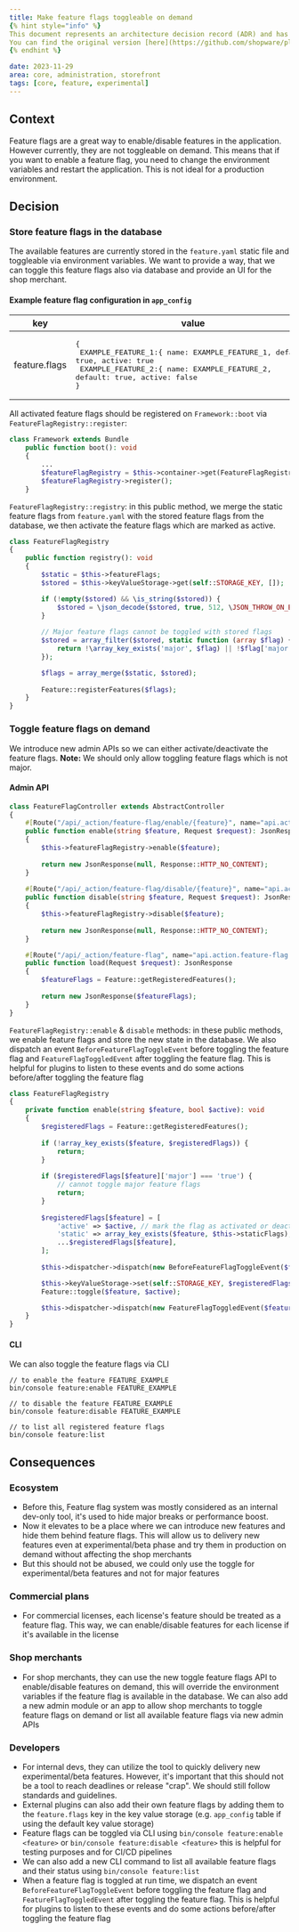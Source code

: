 ```yaml
---
title: Make feature flags toggleable on demand
{% hint style="info" %}
This document represents an architecture decision record (ADR) and has been mirrored from the ADR section in our Shopware 6 repository.
You can find the original version [here](https://github.com/shopware/platform/blob/trunk/adr/2023-11-29-toggle-feature-flag-on-demand.md)
{% endhint %}

date: 2023-11-29
area: core, administration, storefront
tags: [core, feature, experimental]
---
```


## Context

Feature flags are a great way to enable/disable features in the application. However currently, they are not toggleable on demand. This means that if you want to enable a feature flag, you need to change the environment variables and restart the application. This is not ideal for a production environment.

## Decision

### Store feature flags in the database

The available features are currently stored in the `feature.yaml` static file and toggleable via environment variables. We want to provide a way, that we can toggle this feature flags also via database and provide an UI for the shop merchant.

#### Example feature flag configuration in `app_config`

| key           | value                                                                                                                                                                                                          | 
|---------------|----------------------------------------------------------------------------------------------------------------------------------------------------------------------------------------------------------------|
| feature.flags | <pre>{ <br/>    EXAMPLE_FEATURE_1:{ name: EXAMPLE_FEATURE_1, default: true, active: true<br/>    EXAMPLE_FEATURE_2:{ name: EXAMPLE_FEATURE_2, default: true, active: false<br/>}</pre> |

All activated feature flags should be registered on `Framework::boot` via `FeatureFlagRegistry::register`:

```php
class Framework extends Bundle
    public function boot(): void
    {
        ...
        $featureFlagRegistry = $this->container->get(FeatureFlagRegistry::class);
        $featureFlagRegistry->register();
    }
```

`FeatureFlagRegistry::registry`: in this public method, we merge the static feature flags from `feature.yaml` with the stored feature flags from the database, we then activate the feature flags which are marked as active.

```php
class FeatureFlagRegistry
{
    public function registry(): void
    {
        $static = $this->featureFlags;
        $stored = $this->keyValueStorage->get(self::STORAGE_KEY, []);

        if (!empty($stored) && \is_string($stored)) {
            $stored = \json_decode($stored, true, 512, \JSON_THROW_ON_ERROR);
        }
        
        // Major feature flags cannot be toggled with stored flags
        $stored = array_filter($stored, static function (array $flag) {
            return !\array_key_exists('major', $flag) || !$flag['major'];
        });

        $flags = array_merge($static, $stored);
        
        Feature::registerFeatures($flags);
    }
}
```

### Toggle feature flags on demand

We introduce new admin APIs so we can either activate/deactivate the feature flags.
**Note:** We should only allow toggling feature flags which is not major.

#### Admin API

```php
class FeatureFlagController extends AbstractController
{
    #[Route("/api/_action/feature-flag/enable/{feature}", name="api.action.feature-flag.toggle", methods={"POST"})]
    public function enable(string $feature, Request $request): JsonResponse
    {        
        $this->featureFlagRegistry->enable($feature);
        
        return new JsonResponse(null, Response::HTTP_NO_CONTENT);
    }
    
    #[Route("/api/_action/feature-flag/disable/{feature}", name="api.action.feature-flag.toggle", methods={"POST"})]
    public function disable(string $feature, Request $request): JsonResponse
    {        
        $this->featureFlagRegistry->disable($feature);
        
        return new JsonResponse(null, Response::HTTP_NO_CONTENT);
    }

    #[Route("/api/_action/feature-flag", name="api.action.feature-flag.load", methods={"GET"})]
    public function load(Request $request): JsonResponse
    {
        $featureFlags = Feature::getRegisteredFeatures();
        
        return new JsonResponse($featureFlags);
    }
}
```

`FeatureFlagRegistry::enable` & `disable` methods: in these public methods, we enable feature flags and store the new state in the database. We also dispatch an event `BeforeFeatureFlagToggleEvent` before toggling the feature flag and `FeatureFlagToggledEvent` after toggling the feature flag. This is helpful for plugins to listen to these events and do some actions before/after toggling the feature flag

```php
class FeatureFlagRegistry
{
    private function enable(string $feature, bool $active): void
    {
        $registeredFlags = Feature::getRegisteredFeatures();
        
        if (!array_key_exists($feature, $registeredFlags)) {
            return;
        }
        
        if ($registeredFlags[$feature]['major'] === 'true') {
            // cannot toggle major feature flags
            return;
        }
        
        $registeredFlags[$feature] = [
            'active' => $active, // mark the flag as activated or deactivated
            'static' => array_key_exists($feature, $this->staticFlags), // check if the flag is static
            ...$registeredFlags[$feature],
        ];
                
        $this->dispatcher->dispatch(new BeforeFeatureFlagToggleEvent($feature, $active));

        $this->keyValueStorage->set(self::STORAGE_KEY, $registeredFlags);
        Feature::toggle($feature, $active);

        $this->dispatcher->dispatch(new FeatureFlagToggledEvent($feature, $active));
    }
}
```

#### CLI

We can also toggle the feature flags via CLI

```script
// to enable the feature FEATURE_EXAMPLE
bin/console feature:enable FEATURE_EXAMPLE 

// to disable the feature FEATURE_EXAMPLE
bin/console feature:disable FEATURE_EXAMPLE

// to list all registered feature flags
bin/console feature:list
```

## Consequences

### Ecosystem

- Before this, Feature flag system was mostly considered as an internal dev-only tool, it's used to hide major breaks or performance boost. 
- Now it elevates to be a place where we can introduce new features and hide them behind feature flags. This will allow us to delivery new features even at experimental/beta phase and try them in production on demand without affecting the shop merchants
- But this should not be abused, we could only use the toggle for experimental/beta features and not for major features

### Commercial plans

- For commercial licenses, each license's feature should be treated as a feature flag. This way, we can enable/disable features for each license if it's available in the license

### Shop merchants

- For shop merchants, they can use the new toggle feature flags API to enable/disable features on demand, this will override the environment variables if the feature flag is available in the database.  We can also add a new admin module or an app to allow shop merchants to toggle feature flags on demand or list all available feature flags via new admin APIs

### Developers

- For internal devs, they can utilize the tool to quickly delivery new experimental/beta features. However, it's important that this should not be a tool to reach deadlines or release "crap". We should still follow standards and guidelines. 
- External plugins can also add their own feature flags by adding them to the `feature.flags` key in the key value storage (e.g. `app_config` table if using the default key value storage)
- Feature flags can be toggled via CLI using `bin/console feature:enable <feature>` or `bin/console feature:disable <feature>` this is helpful for testing purposes and for CI/CD pipelines
- We can also add a new CLI command to list all available feature flags and their status using `bin/console feature:list`
- When a feature flag is toggled at run time, we dispatch an event `BeforeFeatureFlagToggleEvent` before toggling the feature flag and `FeatureFlagToggledEvent` after toggling the feature flag. This is helpful for plugins to listen to these events and do some actions before/after toggling the feature flag
